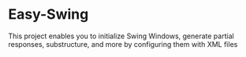 # Easy-Swing
This project enables you to initialize Swing Windows, generate partial responses, substructure, and more by configuring them with XML files
